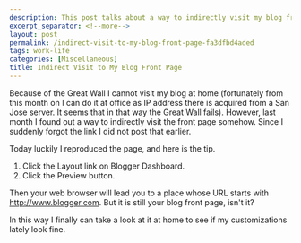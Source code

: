 ```yaml
---
description: This post talks about a way to indirectly visit my blog front page.
excerpt_separator: <!--more-->
layout: post
permalink: /indirect-visit-to-my-blog-front-page-fa3dfbd4aded
tags: work-life
categories: [Miscellaneous]
title: Indirect Visit to My Blog Front Page
---
```

Because of the Great Wall I cannot visit my blog at home (fortunately from this month on I can do it at office as IP address there is acquired from a San Jose server. It seems that in that way the Great Wall fails). However, last month I found out a way to indirectly visit the front page somehow. Since I suddenly forgot the link I did not post that earlier.
<!--more-->

Today luckily I reproduced the page, and here is the tip.

1. Click the Layout link on Blogger Dashboard.
1. Click the Preview button.

Then your web browser will lead you to a place whose URL starts with http://www.blogger.com. But it is still your blog front page, isn't it?

In this way I finally can take a look at it at home to see if my customizations lately look fine.
